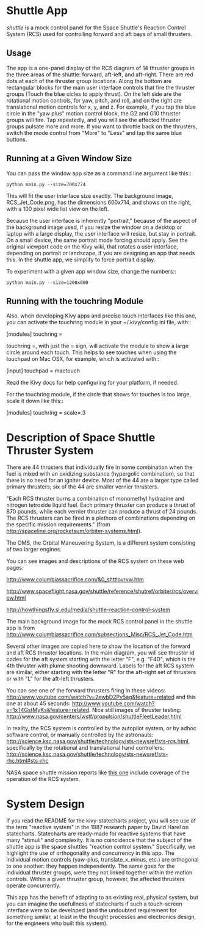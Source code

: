 Shuttle App
===========

*shuttle* is a mock control panel for the Space Shuttle's Reaction Control
System (RCS) used for controlling forward and aft bays of small thrusters.

Usage
-----

The app is a one-panel display of the RCS diagram of 14 thruster groups in the
three areas of the shuttle: forward, aft-left, and aft-right. There are red
dots at each of the thruster group locations. Along the bottom are rectangular
blocks for the main user interface controls that fire the thruster groups
(Touch the blue cicles to apply thrust). On the left side are the rotational
motion controls, for yaw, pitch, and roll, and on the right are translational
motion controls for x, y, and z.  For example, if you tap the blue circle in
the "yaw plus" motion control block, the G2 and G10 thruster groups will fire.
Tap repeatedly, and you will see the affected thruster groups pulsate more and
more. If you want to throttle back on the thrusters, switch the mode control
from "More" to "Less" and tap the same blue buttons.

Running at a Given Window Size
------------------------------

You can pass the window app size as a command line argument like this::

    python main.py --size=700x774

This will fit the user interface size exactly. The background image,
RCS_Jet_Code.png, has the dimensions 600x714, and shows on the right, with a
100 pixel wide list view on the left.

Because the user interface is inherently "portrait," because of the aspect of
the background image used, if you resize the window on a desktop or laptop with
a large display, the user interface will resize, but stay in portrait. On a
small device, the same portrait mode forcing should apply. See the original
viewport code on the Kivy wiki, that rotates a user interface, depending on
portrait or landscape, if you are designing an app that needs this. In the
shuttle app, we simplify to force portrait display.

To experiment with a given app window size, change the numbers::

    python main.py --size=1200x800

Running with the touchring Module
---------------------------------

Also, when developing Kivy apps and precise touch interfaces like this one, you
can activate the touchring module in your ~/.kivy/config.ini file, with::

[modules]
touchring =

touchring =, with just the = sign, will activate the module to show a large
circle around each touch. This helps to see touches when using the touchpad on
Mac OSX, for example, which is activated with::

[input]
touchpad = mactouch

Read the Kivy docs for help configuring for your platform, if needed.

For the touchring module, if the circle that shows for touches is too large,
scale it down like this::

[modules]
touchring = scale=.3

Description of Space Shuttle Thruster System
============================================

There are 44 thrusters that individually fire in some combination when the fuel
is mixed with an oxidizing substance (hypergolic combination), so that there is
no need for an igniter device. Most of the 44 are a larger type called primary
thrusters; six of the 44 are smaller vernier thrusters.

"Each RCS thruster burns a combination of monomethyl hydrazine and nitrogen
tetroxide liquid fuel. Each primary thruster can produce a thrust of 870
pounds, while each vernier thruster can produce a thrust of 24 pounds. The RCS
thrusters can be fired in a plethora of combinations depending on the specific
mission requirements." (from
http://spaceline.org/rocketsum/orbiter-systems.html).

The OMS, the Orbital Maneuvering System, is a different system consisting of
two larger engines.

You can see images and descriptions of the RCS system on these web pages:

http://www.columbiassacrifice.com/&0_shttlovrvw.htm

http://www.spaceflight.nasa.gov/shuttle/reference/shutref/orbiter/rcs/overview.html

http://howthingsfly.si.edu/media/shuttle-reaction-control-system

The main background image for the mock RCS control panel in the shuttle app is
from http://www.columbiassacrifice.com/subsections_Misc/RCS_Jet_Code.htm

Several other images are copied here to show the location of the forward and
aft RCS thruster locations. In the main diagram, you will see thruster id codes
for the aft system starting with the letter "F", e.g. "F4D", which is the 4th
thruster with plume shooting downward. Labels for the aft RCS system are
similar, either starting with the letter "R" for the aft-right set of thrusters
or with "L" for the aft-left thrusters.

You can see one of the forward thrusters firing in these videos:
http://www.youtube.com/watch?v=2ewbD2Pv5ag&feature=related and this one at
about 45 seconds: http://www.youtube.com/watch?v=1xT4GstMyKs&feature=related.
Nice still images of thruster testing:
http://www.nasa.gov/centers/wstf/propulsion/shuttleFleetLeader.html

In reality, the RCS system is controlled by the autopilot system, or by adhoc
software control, or manually controlled by the astronauts:
http://science.ksc.nasa.gov/shuttle/technology/sts-newsref/sts-rcs.html,
specifically by the rotational and translational hand controllers:
http://science.ksc.nasa.gov/shuttle/technology/sts-newsref/sts-rhc.html#sts-rhc

NASA space shuttle mission reports like [this
one](http://ntrs.nasa.gov/archive/nasa/casi.ntrs.nasa.gov/19960001496_1996901496.pdf)
include coverage of the operation of the RCS system.

System Design
=============

If you read the README for the kivy-statecharts project, you will see use of
the term "reactive system" in the 1987 research paper by David Harel on
statecharts. Statecharts are ready-made for reactive systems that have many
"stimuli" and complexity. It is no coincidence that the subject of the shuttle
app is the space shuttles "reaction control system." Specifically, we highlight
the use of orthogonality and concurrency in this app. The individual motion
controls (yaw-plus, translate_x_minus, etc.) are orthogonal to one another:
they happen independently. The same goes for the individual thruster groups,
were they not linked together within the motion controls. Within a given
thruster group, however, the affected thrusters operate concurrently. 

This app has the benefit of adapting to an existing real, physical system, but
you can imagine the usefullness of statecharts if such a touch-screen interface
were to be developed (and the undoubted requirement for something similar, at
least in the thought processes and electronics design, for the engineers who
built this system).
